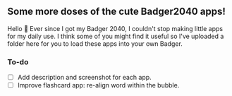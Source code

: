 ## Some more doses of the cute Badger2040 apps!

Hello 👋 
Ever since I got my Badger 2040, I couldn't stop making little apps for my daily use.
I think some of you might find it useful so I've uploaded a folder here for you to load these apps into your own Badger.

### To-do
- [ ] Add description and screenshot for each app.
- [ ] Improve flashcard app: re-align word within the bubble.